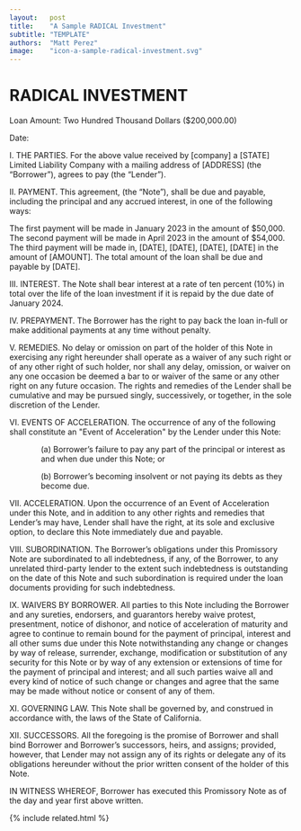 ```yaml
---
layout:   post
title:    "A Sample RADICAL Investment"
subtitle: "TEMPLATE"
authors:  "Matt Perez"
image:    "icon-a-sample-radical-investment.svg"
---
```


<div style="display:none;">
 <p>A sample <span class="_paradigm">RADICAL</span> invesmentment.</p>
</div>

<h1>RADICAL INVESTMENT</h1>
 <p>Loan Amount: Two Hundred Thousand Dollars ($200,000.00)</p>
 <p>Date:</p>
 <p space="text-indent:4em; ">I. THE PARTIES. For the above value received by [company] a [STATE] Limited Liability Company with a mailing address of [ADDRESS] (the “Borrower”), agrees to pay (the “Lender”).</p>
 <p>II. PAYMENT. This agreement, (the “Note”), shall be due and payable, including the principal and any accrued interest, in one of the following ways:</p>
 <p>The first payment will be made in January 2023 in the amount of $50,000. The second payment will be made in April 2023 in the amount of $54,000. The third payment will be made in,  [DATE],  [DATE],  [DATE],  [DATE] in the amount of [AMOUNT]. The total amount of the loan shall be due and payable by [DATE].</p>
 <p>III. INTEREST. The Note shall bear interest at a rate of ten percent (10%) in total over the life of the loan investment if it is repaid by the due date of January 2024.</p>
 <p>IV. PREPAYMENT. The Borrower has the right to pay back the loan in-full or make additional payments at any time without penalty.</p>
 <p>V. REMEDIES. No delay or omission on part of the holder of this Note in exercising any right hereunder shall operate as a waiver of any such right or of any other right of such holder, nor shall any delay, omission, or waiver on any one occasion be deemed a bar to or waiver of the same or any other right on any future occasion. The rights and remedies of the Lender shall be cumulative and may be pursued singly, successively, or together, in the sole discretion of the Lender.</p>
 <p>VI. EVENTS OF ACCELERATION. The occurrence of any of the following shall constitute an "Event of Acceleration" by the Lender under this Note:</p>
 <p>
  <div style="margin-left:4em; ">
   <p>(a) Borrower’s failure to pay any part of the principal or interest as and when due under this Note; or</p>
   <p>(b) Borrower’s becoming insolvent or not paying its debts as they become due.</p>
  </div>
 <p>VII. ACCELERATION. Upon the occurrence of an Event of Acceleration under this Note, and in addition to any other rights and remedies that Lender’s may have, Lender shall have the right, at its sole and exclusive option, to declare this Note immediately due and payable.</p>
 <p>VIII. SUBORDINATION. The Borrower’s obligations under this Promissory Note are subordinated to all indebtedness, if any, of the Borrower, to any unrelated third-party lender to the extent such indebtedness is outstanding on the date of this Note and such subordination is required under the loan documents providing for such indebtedness.</p>
 <p>IX. WAIVERS BY BORROWER. All parties to this Note including the Borrower and any sureties, endorsers, and guarantors hereby waive protest, presentment, notice of dishonor, and notice of acceleration of maturity and agree to continue to remain bound for the payment of principal, interest and all other sums due under this Note notwithstanding any change or changes by way of release, surrender, exchange, modification or substitution of any security for this Note or by way of any extension or extensions of time for the payment of principal and interest; and all such parties waive all and every kind of notice of such change or changes and agree that the same may be made without notice or consent of any of them.</p>
 <p>XI. GOVERNING LAW. This Note shall be governed by, and construed in accordance with, the laws of the State of California.</p>
 <p>XII. SUCCESSORS. All the foregoing is the promise of Borrower and shall bind Borrower and Borrower’s successors, heirs, and assigns; provided, however, that Lender may not assign any of its rights or delegate any of its obligations hereunder without the prior written consent of the holder of this Note.</p>
 <p>IN WITNESS WHEREOF, Borrower has executed this Promissory Note as of the day and year first above written.</p>

{% include related.html %}